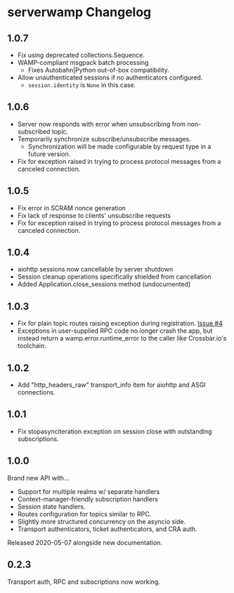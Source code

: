 # serverwamp Changelog
## 1.0.7
* Fix using deprecated collections.Sequence.
* WAMP-compliant msgpack batch processing
  * Fixes Autobahn|Python out-of-box compatibility.
* Allow unauthenticated sessions if no authenticators configured.
  * `session.identity` is `None` in this case.

## 1.0.6
* Server now responds with error when unsubscribing from non-subscribed topic.
* Temporarily synchronize subscribe/unsubscribe messages.
  * Synchronization will be made configurable by request type in a future version.
* Fix for exception raised in trying to process protocol messages from a
canceled connection.

## 1.0.5
* Fix error in SCRAM nonce generation
* Fix lack of response to clients' unsubscribe requests
* Fix for exception raised in trying to process protocol messages from a
canceled connection. 

## 1.0.4
* aiohttp sessions now cancellable by server shutdown
* Session cleanup operations specifically shielded from cancellation
* Added Application.close_sessions method (undocumented)

## 1.0.3
* Fix for plain topic routes raising exception during registration.
[Issue #4](JustinTArthur/serverwamp#4)
* Exceptions in user-supplied RPC code no longer crash the app, but instead
return a wamp.error.runtime_error to the caller like Crossbar.io's toolchain.

## 1.0.2
* Add "http_headers_raw" transport_info item for aiohttp and ASGI connections. 

## 1.0.1
* Fix stopasynciteration exception on session close with outstanding subscriptions.

## 1.0.0
Brand new API with…
* Support for multiple realms w/ separate handlers
* Context-manager-friendly subscription handlers
* Session state handlers.
* Routes configuration for topics similar to RPC.
* Slightly more structured concurrency on the asyncio side.
* Transport authenticators, ticket authenticators, and CRA auth.

Released 2020-05-07 alongside new documentation.

## 0.2.3
Transport auth, RPC and subscriptions now working.
